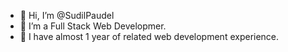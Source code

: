 - 👋 Hi, I’m @SudilPaudel
- 👀 I’m a Full Stack Web Developmer.
- 🌱 I have almost 1 year of related web development experience.


<!---
SudilPaudel/SudilPaudel is a ✨ special ✨ repository because its `README.md` (this file) appears on your GitHub profile.
You can click the Preview link to take a look at your changes.
--->
